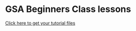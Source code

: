 # GSA Beginners Class lessons
[Click here to get your tutorial files](https://github.com/jujhars13/presentation-aws-user-group-2015-05)
